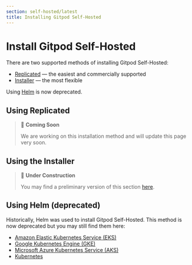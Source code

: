 ```yaml
---
section: self-hosted/latest
title: Installing Gitpod Self-Hosted
---
```


<script context="module">
  export const prerender = true;
</script>

# Install Gitpod Self-Hosted

There are two supported methods of installing Gitpod Self-Hosted:

- [Replicated](#using-replicated) — the easiest and commercially supported
- [Installer](#using-the-installer) — the most flexible

Using [Helm](#using-helm-deprecated) is now deprecated.

## Using Replicated

> 👀 **Coming Soon**
>
> We are working on this installation method and will update this page very soon.

## Using the Installer

> 🚧 **Under Construction**
>
> You may find a preliminary version of this section [here](https://github.com/gitpod-io/gitpod/blob/main/installer/README.md#quickstart).

## Using Helm (deprecated)

Historically, Helm was used to install Gitpod Self-Hosted. This method is now deprecated but you may still find them here:

- [Amazon Elastic Kubernetes Service (EKS)](./installation/on-amazon-eks)
- [Google Kubernetes Engine (GKE)](./installation/on-gke)
- [Microsoft Azure Kubernetes Service (AKS)](./installation/on-microsoft-aks)
- [Kubernetes](./installation/helm-on-kubernetes)
